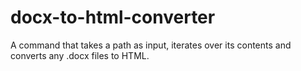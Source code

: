 # docx-to-html-converter
A command that takes a path as input, iterates over its contents and converts any .docx files to HTML.
